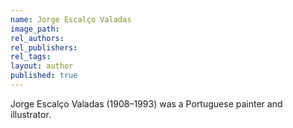 ```yaml
---
name: Jorge Escalço Valadas
image_path:
rel_authors:
rel_publishers:
rel_tags:
layout: author
published: true
---
```


Jorge Escalço Valadas (1908–1993) was a Portuguese painter and illustrator.
